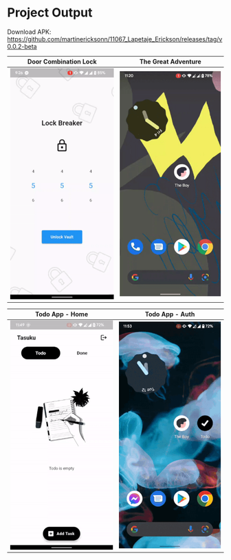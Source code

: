 # Project Output  
Download APK: https://github.com/martinericksonn/11067_Lapetaje_Erickson/releases/tag/v0.0.2-beta

|           Door Combination Lock            |           The Great Adventure            |
| :----------------------------------------: | :--------------------------------------: |
| ![](output_gifs/door_combination_lock.gif) | ![](output_gifs/the_great_adventure.gif) |

|        Todo App - Home         |         Todo App - Auth         |
| :----------------------------: | :-----------------------------: |
| ![](output_gifs/todo_home.gif) | ![](output_gifs/todo_login.gif) |

<!-- 60% -->
